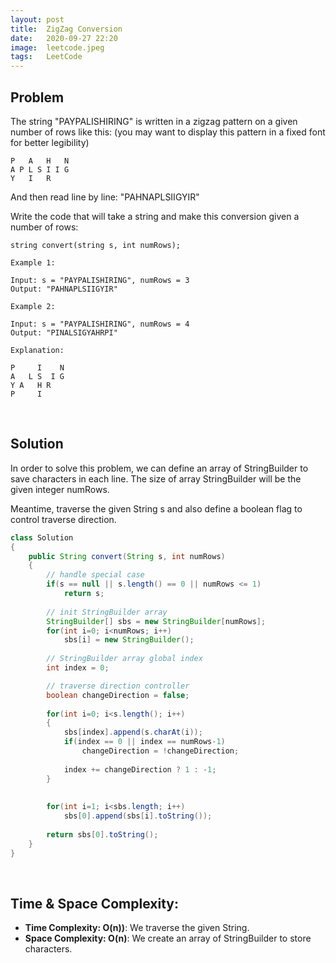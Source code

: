 ```yaml
---
layout: post
title:  ZigZag Conversion
date:   2020-09-27 22:20
image:  leetcode.jpeg
tags:   LeetCode
---
```


## Problem

The string "PAYPALISHIRING" is written in a zigzag pattern on a given number of rows like this: (you may want to display this pattern in a fixed font for better legibility)

```
P   A   H   N
A P L S I I G
Y   I   R
```

And then read line by line: "PAHNAPLSIIGYIR"

Write the code that will take a string and make this conversion given a number of rows:

```
string convert(string s, int numRows);
```

```
Example 1:

Input: s = "PAYPALISHIRING", numRows = 3
Output: "PAHNAPLSIIGYIR"

Example 2:

Input: s = "PAYPALISHIRING", numRows = 4
Output: "PINALSIGYAHRPI"

Explanation:

P     I    N
A   L S  I G
Y A   H R
P     I
```

<!-- Line breaks -->
<br />

## Solution

In order to solve this problem, we can define an array of StringBuilder to save characters in each line. The size of array StringBuilder will be the given integer numRows.

Meantime, traverse the given String s and also define a boolean flag to control traverse direction. 

```java
class Solution 
{
    public String convert(String s, int numRows) 
    {
        // handle special case
        if(s == null || s.length() == 0 || numRows <= 1)
            return s;
        
        // init StringBuilder array
        StringBuilder[] sbs = new StringBuilder[numRows];
        for(int i=0; i<numRows; i++)
            sbs[i] = new StringBuilder();
        
        // StringBuilder array global index
        int index = 0;

        // traverse direction controller
        boolean changeDirection = false;
            
        for(int i=0; i<s.length(); i++)
        {
            sbs[index].append(s.charAt(i));
            if(index == 0 || index == numRows-1)
                changeDirection = !changeDirection;
            
            index += changeDirection ? 1 : -1;
        }
        
        
        for(int i=1; i<sbs.length; i++)
            sbs[0].append(sbs[i].toString());
        
        return sbs[0].toString();
    }
}
```

<!-- Line breaks -->
<br />

## Time & Space Complexity:

* **Time Complexity: O(n))**: We traverse the given String.
* **Space Complexity: O(n)**: We create an array of StringBuilder to store characters.